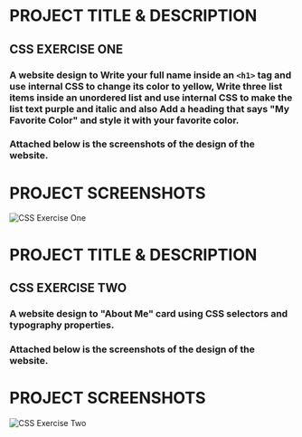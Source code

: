 # PROJECT TITLE & DESCRIPTION
## CSS EXERCISE ONE
### A website design to Write your full name inside an `<h1>` tag and use internal CSS to change its color to yellow, Write three list items inside an unordered list and use internal CSS to make the list text purple and italic and also Add a heading that says **"My Favorite Color"** and style it with your favorite color. 

### Attached below is the screenshots of the design of the website.

# PROJECT SCREENSHOTS
![CSS Exercise One](https://github.com/user-attachments/assets/97d7d852-2744-4485-9298-8c7e653202c8)


# PROJECT TITLE & DESCRIPTION
## CSS EXERCISE TWO
### A website design to "About Me" card using CSS selectors and typography properties.

### Attached below is the screenshots of the design of the website.

# PROJECT SCREENSHOTS
![CSS Exercise Two]()